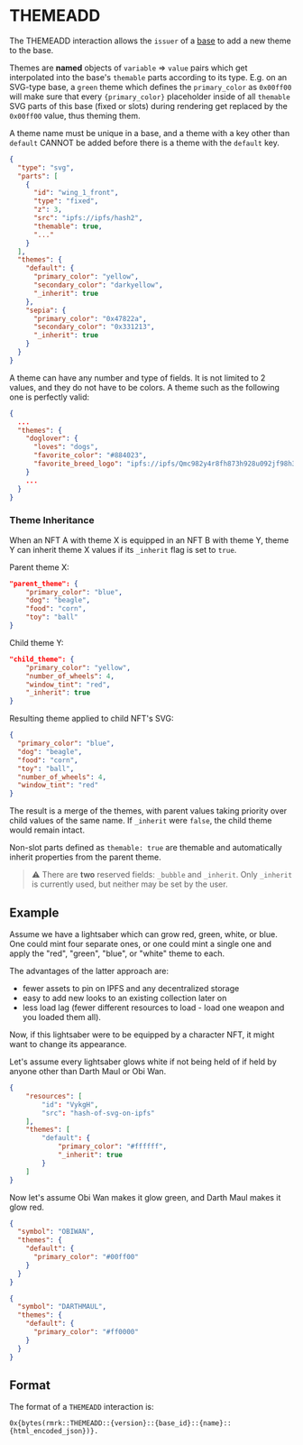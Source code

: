 # THEMEADD

The THEMEADD interaction allows the `issuer` of a [base](../entities/base.md) to add a new theme to
the base.

Themes are **named** objects of `variable` => `value` pairs which get interpolated into the base's
`themable` parts according to its type. E.g. on an SVG-type base, a `green` theme which defines the
`primary_color` as `0x00ff00` will make sure that every `{primary_color}` placeholder inside of all
`themable` SVG parts of this base (fixed or slots) during rendering get replaced by the `0x00ff00`
value, thus theming them.

A theme name must be unique in a base, and a theme with a key other than `default` CANNOT be added
before there is a theme with the `default` key.

```json
{
  "type": "svg",
  "parts": [
    {
      "id": "wing_1_front",
      "type": "fixed",
      "z": 3,
      "src": "ipfs://ipfs/hash2",
      "themable": true,
      "..."
    }
  ],
  "themes": {
    "default": {
      "primary_color": "yellow",
      "secondary_color": "darkyellow",
      "_inherit": true
    },
    "sepia": {
      "primary_color": "0x47822a",
      "secondary_color": "0x331213",
      "_inherit": true
    }
  }
}
```

A theme can have any number and type of fields. It is not limited to 2 values, and they do not have
to be colors. A theme such as the following one is perfectly valid:

```json
{
  ...
  "themes": {
    "doglover": {
      "loves": "dogs",
      "favorite_color": "#884023",
      "favorite_breed_logo": "ipfs://ipfs/Qmc982y4r8fh873h928u092jf98h3f98/beagle.svg"
    }
    ...
  }
}
```

### Theme Inheritance

When an NFT A with theme X is equipped in an NFT B with theme Y, theme Y can inherit theme X values
if its `_inherit` flag is set to `true`.

Parent theme X:

```json
"parent_theme": {
    "primary_color": "blue",
    "dog": "beagle",
    "food": "corn",
    "toy": "ball"
}
```

Child theme Y:

```json
"child_theme": {
    "primary_color": "yellow",
    "number_of_wheels": 4,
    "window_tint": "red",
    "_inherit": true
}
```

Resulting theme applied to child NFT's SVG:

```json
{
  "primary_color": "blue",
  "dog": "beagle",
  "food": "corn",
  "toy": "ball",
  "number_of_wheels": 4,
  "window_tint": "red"
}
```

The result is a merge of the themes, with parent values taking priority over child values of the
same name. If `_inherit` were `false`, the child theme would remain intact.

Non-slot parts defined as `themable: true` are themable and automatically inherit properties from
the parent theme.

> ⚠ There are **two** reserved fields: `_bubble` and `_inherit`. Only `_inherit` is currently used,
> but neither may be set by the user.

## Example

Assume we have a lightsaber which can grow red, green, white, or blue. One could mint four separate
ones, or one could mint a single one and apply the "red", "green", "blue", or "white" theme to each.

The advantages of the latter approach are:

- fewer assets to pin on IPFS and any decentralized storage
- easy to add new looks to an existing collection later on
- less load lag (fewer different resources to load - load one weapon and you loaded them all).

Now, if this lightsaber were to be equipped by a character NFT, it might want to change its
appearance.

Let's assume every lightsaber glows white if not being held of if held by anyone other than Darth
Maul or Obi Wan.

```json
{
    "resources": [
        "id": "VykgH",
        "src": "hash-of-svg-on-ipfs"
    ],
    "themes": [
        "default": {
            "primary_color": "#ffffff",
            "_inherit": true
        }
    ]
}
```

Now let's assume Obi Wan makes it glow green, and Darth Maul makes it glow red.

```json
{
  "symbol": "OBIWAN",
  "themes": {
    "default": {
      "primary_color": "#00ff00"
    }
  }
}
```

```json
{
  "symbol": "DARTHMAUL",
  "themes": {
    "default": {
      "primary_color": "#ff0000"
    }
  }
}
```

## Format

The format of a `THEMEADD` interaction is:

```
0x{bytes(rmrk::THEMEADD::{version}::{base_id}::{name}::{html_encoded_json})}.
```
